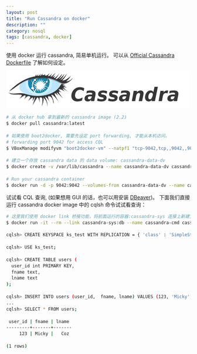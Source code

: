 ```yaml
---
layout: post
title: "Run Cassandra on docker"
description: ""
category: nosql
tags: [cassandra, docker]
---
```



使用 docker 运行 cassandra, 简易单机运行。
可以从 [Official Cassandra Dockerfile](https://github.com/docker-library/cassandra/blob/master/2.2/Dockerfile) 了解如何设定。

![alt text][icon-cassandra]

```bash
# 从 docker hub 拿到最新的 cassandra image (2.2)
$ docker pull cassandra:latest

# 如果使用 boot2docker, 需要先设定 port forwarding, 才能从本机访问。
# forwarding port 9042 for access CQL
$ VBoxManage modifyvm "boot2docker-vm" --natpf1 "tcp-9042,tcp,,9042,,9042";

# 建立一个存放 cassandra data 的 data volume: cassandra-data-dv
$ docker create -v /var/lib/cassandra --name cassandra-data-dv cassandra

# Run your cassandra container
$ docker run -d -p 9042:9042 --volumes-from cassandra-data-dv --name cassandra-sys cassandra
```

试试看 CQL 查询, (如果想用 GUI 的话，也可以用安装 [DBeaver](http://dbeaver.jkiss.org))。
下面我们直接运行 cassandra docker image 中的 cqlsh 命令试试看查询：

```bash
# 这里我们使用 docker link 桥接功能，将前面运行的容器:cassandra-sys 连接上新建立的 cql命令行容器:cassandra-cmd，然后运行 /usr/bin/cqlsh 试试看查询。
$ docker run -it --rm --link cassandra-sys:db --name cassandra-cmd cassandra /usr/bin/cqlsh db

cqlsh> CREATE KEYSPACE ks_test WITH REPLICATION = { 'class' : 'SimpleStrategy', 'replication_factor' : 1 };

cqlsh> USE ks_test;

cqlsh> CREATE TABLE users (
  user_id int PRIMARY KEY,
  fname text,
  lname text
);

cqlsh> INSERT INTO users (user_id,  fname, lname) VALUES (123, 'Micky', 'Coz');
...
cqlsh> SELECT * FROM users;

 user_id | fname | lname
---------+-------+-------
     123 | Micky |   Coz

(1 rows)


```

[icon-cassandra]: /assets/img/icon/icon-cassandra.png "Cassandra"
